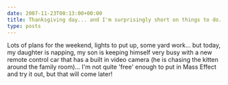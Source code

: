 ```yaml
---
date: 2007-11-23T00:13:00+00:00
title: Thanksgiving day... and I'm surprisingly short on things to do...
type: posts
---
```

Lots of plans for the weekend, lights to put up, some yard work... but today, my daughter is napping, my son is keeping himself very busy with a new remote control car that has a built in video camera (he is chasing the kitten around the family room)... I'm not quite 'free' enough to put in Mass Effect and try it out, but that will come later!
